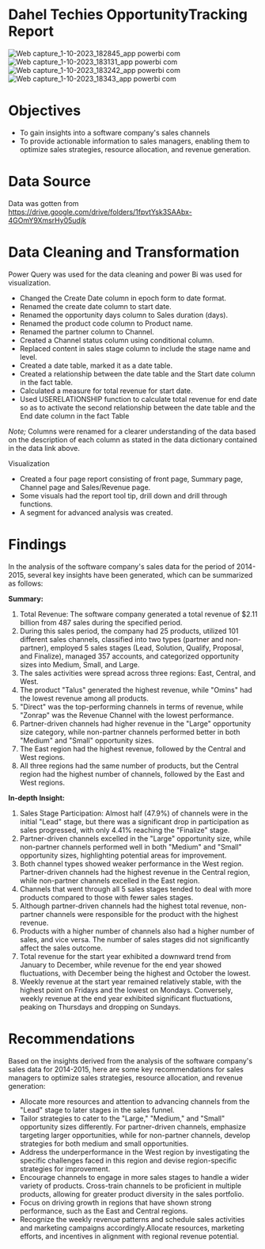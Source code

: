 # Dahel Techies OpportunityTracking Report

![Web capture_1-10-2023_182845_app powerbi com](https://github.com/Jenonah/Dahel-Techies-Opportunity-Tracking-Report/assets/138598218/14297e65-0418-4148-bf41-8448c30e3cd8)
![Web capture_1-10-2023_183131_app powerbi com](https://github.com/Jenonah/Dahel-Techies-Opportunity-Tracking-Report/assets/138598218/91b1cf64-7a75-4a1d-8d95-294153530c11)
![Web capture_1-10-2023_183242_app powerbi com](https://github.com/Jenonah/Dahel-Techies-Opportunity-Tracking-Report/assets/138598218/bc94cfa8-8edc-4f6d-a0c5-a058c7f2b7c2)
![Web capture_1-10-2023_18343_app powerbi com](https://github.com/Jenonah/Dahel-Techies-Opportunity-Tracking-Report/assets/138598218/47113d09-6c42-4f49-852c-a38573987c84)

# Objectives
- To gain insights into a software company's sales channels
- To provide actionable information to sales managers, enabling them to optimize sales strategies, resource allocation, and revenue generation.

# Data Source
Data was gotten from https://drive.google.com/drive/folders/1fpvtYsk3SAAbx-4GOmY9XmsrHy05udjk

# Data Cleaning and Transformation

Power Query was used for the data cleaning and power Bi was used for visualization.
- Changed the Create Date column in epoch form to date format.
- Renamed the create date  column to start date.
- Renamed the opportunity days column to Sales duration (days).
- Renamed the product code column to Product name.
- Renamed the partner column to Channel.
- Created a Channel status column using conditional column.
- Replaced content in sales stage column to include the stage name and level.
- Created a date table, marked it as a date table.
- Created a relationship between the date table and the Start date column in the fact table.
- Calculated a measure for total revenue for start date.
- Used USERELATIONSHIP function to calculate total revenue for end date  so as to activate the second relationship between the date table and the End date column in the fact Table

*Note;* Columns were renamed for a clearer understanding of the data based on the description of each column as stated  in the data dictionary contained in the data link above.

Visualization
- Created a four page report consisting of front page, Summary page, Channel page and Sales/Revenue page.
- Some visuals had the report tool tip, drill down and drill through  functions.
- A segment for advanced analysis was created.


# Findings

In the analysis of the software company's sales data for the period of 2014-2015, several key insights have been generated, which can be summarized as follows:

**Summary:**

1. Total Revenue: The software company generated a total revenue of $2.11 billion from 487 sales during the specified period.
2.  During this sales period, the company had 25 products, utilized 101 different sales channels, classified into two types (partner and non-partner), employed 5 sales stages (Lead, Solution, Qualify, Proposal, and Finalize), managed 357 accounts, and categorized opportunity sizes into Medium, Small, and Large.
3. The sales activities were spread across three regions: East, Central, and West.
4. The product "Talus" generated the highest revenue, while "Omins" had the lowest revenue among all products.
5. "Direct" was the top-performing channels in terms of revenue, while "Zonrap" was the Revenue Channel with the lowest performance.
6. Partner-driven channels had higher revenue in the "Large" opportunity size category, while non-partner channels performed better in both "Medium" and "Small" opportunity sizes.
7. The East region had the highest revenue, followed by the Central and West regions.
8. All three regions had the same number of products, but the Central region had the highest number of channels, followed by the East and West regions.

**In-depth Insight:**

1. Sales Stage Participation: Almost half (47.9%) of channels were in the initial "Lead" stage, but there was a significant drop in participation as sales progressed, with only 4.41% reaching the "Finalize" stage.
2. Partner-driven channels excelled in the "Large" opportunity size, while non-partner channels performed well in both "Medium" and "Small" opportunity sizes, highlighting potential areas for improvement.
3. Both channel types showed weaker performance in the West region. Partner-driven channels had the highest revenue in the Central region, while non-partner channels excelled in the East region.
4. Channels that went through all 5 sales stages tended to deal with more products compared to those with fewer sales stages.
5. Although partner-driven channels had the highest total revenue, non-partner channels were responsible for the product with the highest revenue.
6. Products with a higher number of channels also had a higher number of sales, and vice versa. The number of sales stages did not significantly affect the sales outcome.
7. Total revenue for the start year exhibited a downward trend from January to December, while revenue for the end year showed fluctuations, with December being the highest and October the lowest.
8. Weekly revenue at the start year remained relatively stable, with the highest point on Fridays and the lowest on Mondays. Conversely, weekly revenue at the end year exhibited significant fluctuations, peaking on Thursdays and dropping on Sundays.

# Recommendations

Based on the insights derived from the analysis of the software company's sales data for 2014-2015, here are some key recommendations for sales managers to optimize sales strategies, resource allocation, and revenue generation:
   - Allocate more resources and attention to advancing channels from the "Lead" stage to later stages in the sales funnel.
   - Tailor strategies to cater to the "Large," "Medium," and "Small" opportunity sizes differently. For partner-driven channels, emphasize targeting larger opportunities, while for non-partner channels, develop strategies for both medium and small opportunities.
   - Address the underperformance in the West region by  investigating the specific challenges faced in this region and devise region-specific strategies for improvement.
   - Encourage channels to engage in more sales stages to handle a wider variety of products. Cross-train channels to be proficient in multiple products, allowing for greater product diversity in the sales portfolio.
   -  Focus on driving growth in regions that have shown strong performance, such as the East and Central regions.
   -   Recognize the weekly revenue patterns and schedule sales activities and marketing campaigns accordingly.Allocate resources, marketing efforts, and incentives in alignment with regional revenue potential.
  



